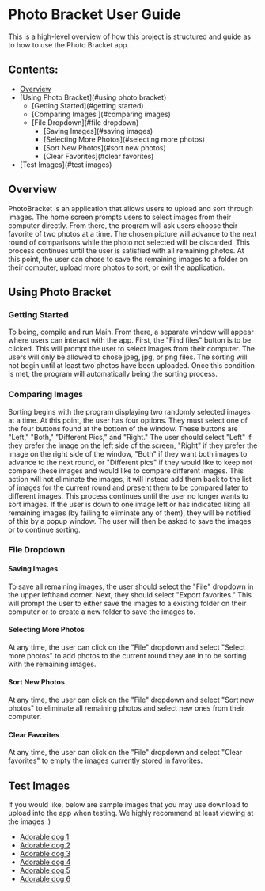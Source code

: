 # Photo Bracket User Guide

This is a high-level overview of how this project is structured and guide as to how to
 use the Photo Bracket app.

## Contents:
* [Overview](#overview)
* [Using Photo Bracket](#using photo bracket)
    * [Getting Started](#getting started)
    * [Comparing Images ](#comparing images)
    * [File Dropdown](#file dropdown)
      * [Saving Images](#saving images)
      * [Selecting More Photos](#selecting more photos)
      * [Sort New Photos](#sort new photos)
      * [Clear Favorites](#clear favorites)
* [Test Images](#test images)

## Overview
PhotoBracket is an application that allows users to upload and sort through images. The home screen
 prompts users to select images from their computer directly. From there, the program will ask
  users choose their favorite of two photos at a time. The chosen picture will advance to the next
   round of comparisons while the photo not selected will be discarded. This process continues
    until the user is satisfied with all remaining photos. At this point, the user can chose to
     save the remaining images to a folder on their computer, upload more photos to sort, or exit
      the application.

## Using Photo Bracket

### Getting Started
To being, compile and run Main. From there, a separate window will appear where users can interact
 with the app. First, the "Find files" button is to be clicked. This will prompt the user to select
 images from their computer. The users will only be allowed to chose jpeg, jpg, or png files. The
  sorting will not begin until at least two photos have been uploaded. Once this condition is met,
   the program will automatically being the sorting process.

### Comparing Images
Sorting begins with the program displaying two randomly selected images at a time. At this point,
 the user has four options. They must select one of the four buttons found at the bottom of the
  window. These buttons are "Left," "Both," "Different Pics," and "Right." The user should select
   "Left" if they prefer the image on the left side of the screen, "Right" if they prefer the image
    on the right side of the window, "Both" if they want both images to advance to the next round,
     or "Different pics" if they would like to keep not compare these images and would like to
      compare different images. This action will not eliminate the images, it will instead add them
       back to the list of images for the current round and present them to be compared later to
        different images. This process continues until the user no longer wants to sort images. If
         the user is down to one image left or has indicated liking all remaining images (by
          failing to eliminate any of them), they will be notified of this by a popup window. The
           user will then be asked to save the images or to continue sorting.

### File Dropdown

#### Saving Images
To save all remaining images, the user should select the "File" dropdown in the upper lefthand
 corner. Next, they should select "Export favorites." This will prompt the user to either save
  the images to a existing folder on their
   computer or to create a new folder to save the images to.

#### Selecting More Photos
At any time, the user can click on the "File" dropdown and select "Select more photos" to add
 photos to the current
  round they are in to be sorting with the remaining images.

#### Sort New Photos
At any time, the user can click on the "File" dropdown and select "Sort new photos" to eliminate
 all remaining photos
  and select new ones from their computer.

#### Clear Favorites
At any time, the user can click on the "File" dropdown and select "Clear favorites" to empty the
 images currently stored
  in favorites.

## Test Images
If you would like, below are sample images that you may use download to upload into the app when
 testing. We highly recommend at least viewing
  at the images :)
* [Adorable dog 1](https://www.google.com/url?sa=i&url=https%3A%2F%2Fdogs.lovetoknow.com%2Fwiki%2FA_Puppy_at_Christmas_Time&psig=AOvVaw1TVqdyNnd0ttS_CJHeEgl8&ust=1607661032551000&source=images&cd=vfe&ved=0CAIQjRxqFwoTCIihp5nKwu0CFQAAAAAdAAAAABAF)
* [Adorable dog 2](https://www.google.com/url?sa=i&url=https%3A%2F%2Fwww.walmart.com%2Fip%2FAvanti-Press-Lab-Puppies-In-Red-Truck-Box-of-10-Dog-Christmas-Cards%2F587496262&psig=AOvVaw1TVqdyNnd0ttS_CJHeEgl8&ust=1607661032551000&source=images&cd=vfe&ved=0CAIQjRxqFwoTCIihp5nKwu0CFQAAAAAdAAAAABAL)
* [Adorable dog 3](https://www.google.com/imgres?imgurl=https%3A%2F%2Fwww.dogtime.com%2Fassets%2Fuploads%2F2017%2F12%2Fchristmas-safety-tips-dogs-2-1280x720.jpg&imgrefurl=https%3A%2F%2Fdogtime.com%2Fhow-to%2Fpet-safety%2F16897-pet-safety-tips-for-christmas&tbnid=YYO7W_ZmIR4MoM&vet=12ahUKEwinqbGXysLtAhWKkZ4KHe6eA9QQMygDegUIARCBAw..i&docid=7n1pcf1Wu6fA_M&w=1280&h=720&itg=1&q=christmas%20dogs&client=safari&ved=2ahUKEwinqbGXysLtAhWKkZ4KHe6eA9QQMygDegUIARCBAw)
* [Adorable dog 4](https://www.google.com/imgres?imgurl=https%3A%2F%2Fwww.rover.com%2Fblog%2Fwp-content%2Fuploads%2F2016%2F12%2Fchristmas-pitbull-668x540.jpg&imgrefurl=https%3A%2F%2Fwww.rover.com%2Fblog%2Ftruth-about-christmas-dogs%2F&tbnid=W096quVDa4KuJM&vet=12ahUKEwinqbGXysLtAhWKkZ4KHe6eA9QQMygKegUIARCPAw..i&docid=WatDv2M1w8a75M&w=668&h=540&q=christmas%20dogs&client=safari&ved=2ahUKEwinqbGXysLtAhWKkZ4KHe6eA9QQMygKegUIARCPAw)
* [Adorable dog 5](https://www.google.com/imgres?imgurl=https%3A%2F%2Fcuriocity.com%2Ftoronto%2Fwp-content%2Fuploads%2F2020%2F11%2Fxmasdog.jpg&imgrefurl=https%3A%2F%2Fcuriocity.com%2Ftoronto%2Flifestyle%2Fthe-worlds-first-ever-christmas-song-made-specifically-for-dogs-has-been-released%2F&tbnid=kvvPONr4X8fZ_M&vet=12ahUKEwinqbGXysLtAhWKkZ4KHe6eA9QQMyggegUIARCLBA..i&docid=wLWKe5Zggx5esM&w=1500&h=1000&q=christmas%20dogs&client=safari&ved=2ahUKEwinqbGXysLtAhWKkZ4KHe6eA9QQMyggegUIARCLBA)
* [Adorable dog 6](https://www.google.com/imgres?imgurl=http%3A%2F%2Fgrandhavenpetresort.com.au%2Fwp-content%2Fuploads%2FDogs-Puppy-cats-Animals-Christmas-Photos-Images.jpg&imgrefurl=http%3A%2F%2Fgrandhavenpetresort.com.au%2Fchristmas%2F&tbnid=7FYNKEuxUUT6iM&vet=12ahUKEwinqbGXysLtAhWKkZ4KHe6eA9QQMygpegUIARCdBA..i&docid=oMJGdRxRC7_wWM&w=1366&h=1000&q=christmas%20dogs&client=safari&ved=2ahUKEwinqbGXysLtAhWKkZ4KHe6eA9QQMygpegUIARCdBA)
